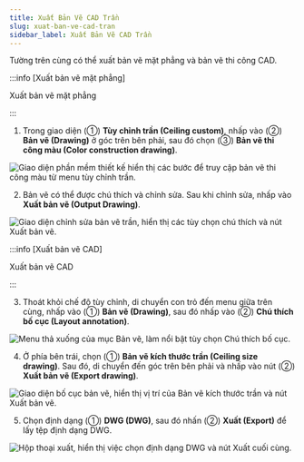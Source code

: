 ```yaml
---
title: Xuất Bản Vẽ CAD Trần
slug: xuat-ban-ve-cad-tran
sidebar_label: Xuất Bản Vẽ CAD Trần
---
```


Tường trên cùng có thể xuất bản vẽ mặt phẳng và bản vẽ thi công CAD.

:::info [Xuất bản vẽ mặt phẳng]

Xuất bản vẽ mặt phẳng

:::

1. Trong giao diện (①) **Tùy chỉnh trần (Ceiling custom)**, nhấp vào (②) **Bản vẽ (Drawing)** ở góc trên bên phải, sau đó chọn (③) **Bản vẽ thi công màu (Color construction drawing)**.

![Giao diện phần mềm thiết kế hiển thị các bước để truy cập bản vẽ thi công màu từ menu tùy chỉnh trần.](https://storage.googleapis.com/jegavn_kb/images/b01e9b9f-a551-49a1-a651-8bac4dd2477f.png)

2. Bản vẽ có thể được chú thích và chỉnh sửa. Sau khi chỉnh sửa, nhấp vào **Xuất bản vẽ (Output Drawing)**.

![Giao diện chỉnh sửa bản vẽ trần, hiển thị các tùy chọn chú thích và nút Xuất bản vẽ.](https://storage.googleapis.com/jegavn_kb/images/6e6b9eb1-d7e3-45dc-b5e7-7b5b12db7805.png)

:::info [Xuất bản vẽ CAD]

Xuất bản vẽ CAD

:::

3. Thoát khỏi chế độ tùy chỉnh, di chuyển con trỏ đến menu giữa trên cùng, nhấp vào (①) **Bản vẽ (Drawing)**, sau đó nhấp vào (②) **Chú thích bố cục (Layout annotation)**.

![Menu thả xuống của mục Bản vẽ, làm nổi bật tùy chọn Chú thích bố cục.](https://storage.googleapis.com/jegavn_kb/images/3a5f609f-d714-426e-9de2-a69ec86a14a2.png)

4. Ở phía bên trái, chọn (①) **Bản vẽ kích thước trần (Ceiling size drawing)**. Sau đó, di chuyển đến góc trên bên phải và nhấp vào nút (②) **Xuất bản vẽ (Export drawing)**.

![Giao diện bố cục bản vẽ, hiển thị vị trí của Bản vẽ kích thước trần và nút Xuất bản vẽ.](https://storage.googleapis.com/jegavn_kb/images/c5ab430d-b127-492d-9e20-cc892828db23.png)

5. Chọn định dạng (①) **DWG (DWG)**, sau đó nhấn (②) **Xuất (Export)** để lấy tệp định dạng DWG.

![Hộp thoại xuất, hiển thị việc chọn định dạng DWG và nút Xuất cuối cùng.](https://storage.googleapis.com/jegavn_kb/images/46fa99bd-7282-479c-9596-b4ef0dc4668d.png)